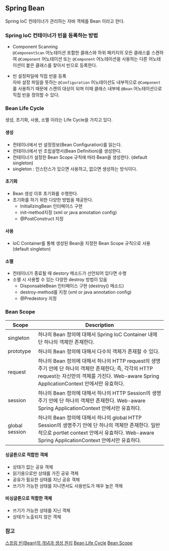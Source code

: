 ## Spring Bean

Spring IoC 컨테이너가 관리하는 자바 객체를 Bean 이라고 한다.

### Spring IoC 컨테이너가 빈을 등록하는 방법

- Component Scanning<br/>
`@ComponentScan` 어노테이션 포함한 클래스와 하위 패키지의 모든 클래스를 스캔하여 `@Component` 어노테이션 또는 `@Component` 어노테이션을 사용하는 다른 어노테이션이 붙은 클래스를 찾아서 빈으로 등록한다.


- 빈 설정파일에 직접 빈을 등록<br/>
자바 설정 파일을 뜻하는 `@Configuration` 어노테이션도 내부적으로 `@Component`를 사용하기 때문에 스캔의 대상이 되며 이때 클래스 내부에 `@Bean` 어노테이션으로 직접 빈을 정의할 수 있다.

### Bean Life Cycle

생성, 초기화, 사용, 소멸 이라는 Life Cycle을 가지고 있다.

#### 생성

- 컨테이너에서 빈 설정정보(Bean Configuration)를 읽는다.
- 컨테이너에서 빈 조립설명서(Bean Definition)를 생성한다.
- 컨테이너가 설정한 Bean Scope 규칙에 따라 Bean을 생성한다. (default singleton)
- singleton : 인스턴스가 있으면 사용하고, 없으면 생성하는 방식이다.

#### 초기화

- Bean 생성 이후 초기화를 수행한다.
- 초기화를 하기 위한 다양한 방법을 제공한다.
    - InitialIzingBean 인터페이스 구현
    - init-method지정 (xml or java  annotation config)
    - @PostConstruct 지정

#### 사용

- IoC Container를 통해 생성된 Bean을 지정한 Bean Scope 규칙으로 사용 (default singleton)

#### 소멸

- 컨테이너가 종료될 때 destory 메소드가 선언되어 있다면 수행
- 소멸 시 사용할 수 있는 다양한 destroy 방법이 있음
    - DisponsableBean 인터페이스 구현 (destroy() 메소드)
    - destroy-method를 지정 (xml or java annotation config)
    - @Predestory 지정

### Bean Scope

|Scope|Description|
|----|----|
|singleton|하나의 Bean 정의에 대해서 Spring IoC Container 내에 단 하나의 객체만 존재한다.|
|prototype|하나의 Bean 정의에 대해서 다수의 객체가 존재할 수 있다.|
|request|하나의 Bean 정의에 대해서 하나의 HTTP request의 생명주기 안에 단 하나의 객체만 존재한다; 즉, 각각의 HTTP request는 자신만의 객체를 가진다. Web-aware Spring ApplicationContext 안에서만 유효하다.|
|session|하나의 Bean 정의에 대해서 하나의 HTTP Session의 생명주기 안에 단 하나의 객체만 존재한다. Web-aware Spring ApplicationContext 안에서만 유효하다.|
|global session|하나의 Bean 정의에 대해서 하나의 global HTTP Session의 생명주기 안에 단 하나의 객체만 존재한다. 일반적으로 portlet context 안에서 유효하다. Web-aware Spring ApplicationContext 안에서만 유효하다.|

#### 싱글톤으로 적합한 객체

- 상태가 없는 공유 객체
- 읽기용으로만 상태를 가진 공유 객체
- 공유가 필요한 상태를 지닌 공유 객체
- 쓰기가 가능한 상태를 지니면서도 사용빈도가 매우 높은 객체

#### 비싱글톤으로 적합한 객체

- 쓰기가 가능한 상태를 지닌 객체
- 상태가 노출되지 않은 객체

### 참고

[스프링 빈(Bean)의 개념과 생성 원리](https://atoz-develop.tistory.com/entry/Spring-%EC%8A%A4%ED%94%84%EB%A7%81-%EB%B9%88Bean%EC%9D%98-%EA%B0%9C%EB%85%90%EA%B3%BC-%EC%83%9D%EC%84%B1-%EC%9B%90%EB%A6%AC)
[Bean Life Cycle](https://www.slipp.net/wiki/pages/viewpage.action?pageId=25528047)
[Bean Scope](https://www.slipp.net/wiki/pages/viewpage.action?pageId=25528177)